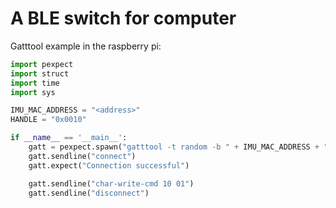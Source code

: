 # A BLE switch for computer

Gatttool example in the raspberry pi:

```python
import pexpect
import struct
import time
import sys

IMU_MAC_ADDRESS = "<address>"
HANDLE = "0x0010"

if __name__ == '__main__':
    gatt = pexpect.spawn("gatttool -t random -b " + IMU_MAC_ADDRESS + " -I")
    gatt.sendline("connect")
    gatt.expect("Connection successful")

    gatt.sendline("char-write-cmd 10 01")
    gatt.sendline("disconnect")
```